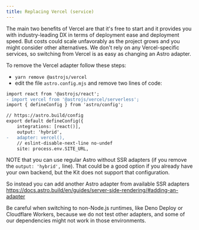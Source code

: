 ```yaml
---
title: Replacing Vercel (service)
---
```


The main two benefits of Vercel are that it's free to start and it provides you with industry-leading DX in terms of deployment ease and deployment speed. But costs could scale unfavorably as the project grows and you might consider other alternatives. We don't rely on any Vercel-specific services, so switching from Vercel is as easy as changing an Astro adapter.

To remove the Vercel adapter follow these steps:

- `yarn remove @astrojs/vercel`
- edit the file `astro.config.mjs` and remove two lines of code:

```diff
import react from '@astrojs/react';
- import vercel from '@astrojs/vercel/serverless';
import { defineConfig } from 'astro/config';

// https://astro.build/config
export default defineConfig({
	integrations: [react()],
	output: 'hybrid',
-	adapter: vercel(),
	// eslint-disable-next-line no-undef
	site: process.env.SITE_URL,
```

<p class="text-sm pl-4">NOTE that you can use regular Astro without SSR adapters (if you remove the <code class="whitespace-nowrap">output: 'hybrid',</code> line). That could be a good option if you already have your own backend, but the Kit does not support that configuration.</p>

So instead you can add another Astro adapter from available SSR adapters https://docs.astro.build/en/guides/server-side-rendering/#adding-an-adapter

Be careful when switching to non-Node.js runtimes, like Deno Deploy or Cloudflare Workers, because we do not test other adapters, and some of our dependencies might not work in those environments.
